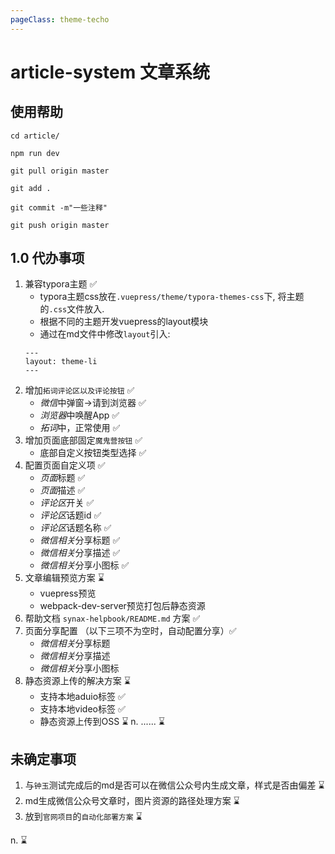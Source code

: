 ```yaml
---
pageClass: theme-techo
---
```


# article-system 文章系统

## 使用帮助

```
cd article/

npm run dev
```

```
git pull origin master
```


```
git add .
```


```
git commit -m"一些注释"
```

```
git push origin master
```


## 1.0 代办事项

1. 兼容typora主题 ✅
    - typora主题css放在`.vuepress/theme/typora-themes-css`下, 将主题的`.css`文件放入.
    - 根据不同的主题开发vuepress的layout模块
    - 通过在md文件中修改`layout`引入:
    ```
    ---
    layout: theme-li
    ---
    ```
2. 增加`拓词评论区以及评论按钮` ✅
    - *微信*中弹窗->请到浏览器 ✅
    - *浏览器*中唤醒App ✅
    - *拓词*中，正常使用 ✅
3. 增加页面底部固定`魔鬼营按钮` ✅
    - 底部自定义按钮类型选择 ✅
4. 配置️页面自定义项 ✅
    - *页面*标题 ✅
    - *页面*描述 ✅
    - *评论区*开关 ✅
    - *评论区*话题id ✅
    - *评论区*话题名称 ✅
    - *微信相关*分享标题 ✅
    - *微信相关*分享描述 ✅
    - *微信相关*分享小图标 ✅
5. 文章编辑预览方案 ⌛️
    - vuepress预览 
    - webpack-dev-server预览打包后静态资源
6. 帮助文档 `synax-helpbook/README.md` 方案 ✅
7. 页面分享配置 （以下三项不为空时，自动配置分享）✅
    - *微信相关*分享标题 
    - *微信相关*分享描述 
    - *微信相关*分享小图标 
8. 静态资源上传的解决方案 ⌛️
    - 支持本地aduio标签 ✅
    - 支持本地video标签 ✅
    - 静态资源上传到OSS ⌛️
n. ...... ⌛️

## 未确定事项

1. 与`钟玉`测试完成后的md是否可以在微信公众号内生成文章，样式是否由偏差 ⌛️
2. md生成微信公众号文章时，图片资源的路径处理方案 ⌛️
3. 放到`官网项目`的`自动化部署方案` ⌛️

n.  ⌛️

